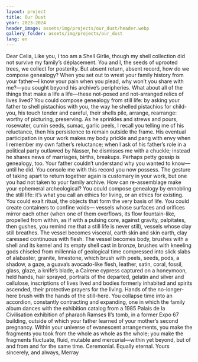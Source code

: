 ```yaml
---
layout: project
title: Our Dust
year: 2023-2024
header_image: assets/img/projects/our_dust/header.webp
gallery_folder: assets/img/projects/our_dust
lang: en
---
```


Dear Celia,
Like you, I too am a Shell Girlie, though my shell collection did not survive my
family’s déplacement. You and I, the seeds of uprooted trees, we collect for posterity.
But absent return, absent record, how do we compose genealogy? When you set out
to wrest your family history from your father—I know your pain when you plead, why
won’t you share with me?—you sought beyond his archive’s peripheries. What about
all of the things that make a life a life—these not-posed and not-arranged relics of
lives lived?
You could compose genealogy from still life: by asking your father to shell pistachios
with you, the way he shelled pistachios for child-you, his touch tender and careful,
their shells pile, arrange, rearrange: worthy of picturing, preserving. As he sprinkles
and strews and pours, rosewater, cumin seeds, sumac, garlic peels, I recall you telling
me of his reluctance, then his persistence to remain outside the frame. His eventual
participation in your work makes my body prickle and pang with envy when I
remember my own father’s reluctance; when I ask of his father’s role in a political party
outlawed by Nasser, he dismisses me with a chuckle; instead he shares news of
marriages, births, breakups. Perhaps petty gossip is genealogy, too. Your father
couldn’t understand why you wanted to know—until he did. You console me with this
record you now possess.
The gesture of taking apart to return together again is customary in your work, but one
you had not taken to your family archive. How can re-assemblage make your
ephemeral archeological? You could compose genealogy by ennobling the still life: it’s
what you call an ethics for living, or an ethics for existing. You could exalt ritual, the
objects that form the very basis of life. You could create containers to confine voids—
vessels whose surfaces and orifices mirror each other (when one of them overflows,
its flow fountain-like, propelled from within, as if with a pulsing core, against gravity,
palpitates, then gushes, you remind me that a still life is never still), vessels whose clay
still breathes. The vessel becomes visceral, earth skin and skin earth, clay caressed
continuous with flesh. The vessel becomes body, brushes with a shell and its kernel
and its empty shell cast in bronze, brushes with kneeling gods chiseled from millennia
of geological time compressed into slick slabs of alabaster, granite, limestone, which
brush with peels, seeds, pods, a shadow, a gaze, a guava’s avocado-like flesh, leather,
satin, coral, fossil, glass, glaze, a knife’s blade, a Cairene cypress captured on a
honeymoon, held hands, hair sprayed, portraits of the departed, gelatin and silver and
cellulose, inscriptions of lives lived and bodies formerly inhabited and spirits
ascended, their protective prayers for the living. Hands of the no-longer-here brush
with the hands of the still-here. You collapse time into an accordion, constantly
contracting and expanding, one in which the family album dances with the exhibition
catalog from a 1985 Palais de la Civilisation exhibition of pharaoh Ramses II’s tomb, in
a former Expo 67 building, outside of which your father learned of your mother’s
second pregnancy.
Within your universe of evanescent arrangements, you make the fragments you took
from the whole as whole as the whole; you make the fragments fluctuate, fluid,
mutable and mercurial—within yet beyond, but of and from and for the same time.
Ceremonial. Equally eternal.
Yours sincerely, and always,
Merray